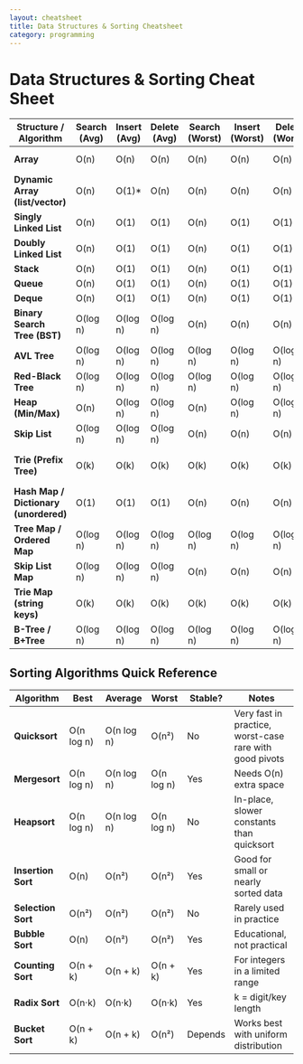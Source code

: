 ```yaml
---
layout: cheatsheet
title: Data Structures & Sorting Cheatsheet
category: programming
---
```


# Data Structures & Sorting Cheat Sheet

| Structure / Algorithm                 | Search (Avg) | Insert (Avg) | Delete (Avg) | Search (Worst) | Insert (Worst) | Delete (Worst) | **Sort Time**                                             |
| ------------------------------------- | ------------ | ------------ | ------------ | -------------- | -------------- | -------------- | --------------------------------------------------------- |
| **Array**                             | O(n)         | O(n)         | O(n)         | O(n)           | O(n)           | O(n)           | **O(n log n)** (e.g., quicksort/mergesort)                |
| **Dynamic Array (list/vector)**       | O(n)         | O(1)*        | O(n)         | O(n)           | O(n)           | O(n)           | **O(n log n)**                                            |
| **Singly Linked List**                | O(n)         | O(1)         | O(1)         | O(n)           | O(1)           | O(1)           | **O(n log n)** (merge sort)                               |
| **Doubly Linked List**                | O(n)         | O(1)         | O(1)         | O(n)           | O(1)           | O(1)           | **O(n log n)** (merge sort)                               |
| **Stack**                             | O(n)         | O(1)         | O(1)         | O(n)           | O(1)           | O(1)           | N/A                                                       |
| **Queue**                             | O(n)         | O(1)         | O(1)         | O(n)           | O(1)           | O(1)           | N/A                                                       |
| **Deque**                             | O(n)         | O(1)         | O(1)         | O(n)           | O(1)           | O(1)           | N/A                                                       |
| **Binary Search Tree (BST)**          | O(log n)     | O(log n)     | O(log n)     | O(n)           | O(n)           | O(n)           | **O(n log n)** (in-order traversal + rebalance if needed) |
| **AVL Tree**                          | O(log n)     | O(log n)     | O(log n)     | O(log n)       | O(log n)       | O(log n)       | **O(n log n)**                                            |
| **Red-Black Tree**                    | O(log n)     | O(log n)     | O(log n)     | O(log n)       | O(log n)       | O(log n)       | **O(n log n)**                                            |
| **Heap (Min/Max)**                    | O(n)         | O(log n)     | O(log n)     | O(n)           | O(log n)       | O(log n)       | **O(n log n)** (heap sort)                                |
| **Skip List**                         | O(log n)     | O(log n)     | O(log n)     | O(n)           | O(n)           | O(n)           | **O(n log n)**                                            |
| **Trie (Prefix Tree)**                | O(k)         | O(k)         | O(k)         | O(k)           | O(k)           | O(k)           | **O(n·k)** (lexicographic traversal)                      |
| **Hash Map / Dictionary (unordered)** | O(1)         | O(1)         | O(1)         | O(n)           | O(n)           | O(n)           | **O(n log n)** (need to extract keys/values + sort)       |
| **Tree Map / Ordered Map**            | O(log n)     | O(log n)     | O(log n)     | O(log n)       | O(log n)       | O(log n)       | **O(n log n)**                                            |
| **Skip List Map**                     | O(log n)     | O(log n)     | O(log n)     | O(n)           | O(n)           | O(n)           | **O(n log n)**                                            |
| **Trie Map (string keys)**            | O(k)         | O(k)         | O(k)         | O(k)           | O(k)           | O(k)           | **O(n·k)** (prefix order)                                 |
| **B-Tree / B+Tree**                   | O(log n)     | O(log n)     | O(log n)     | O(log n)       | O(log n)       | O(log n)       | **O(n log n)**


## Sorting Algorithms Quick Reference

| Algorithm          | Best       | Average    | Worst      | Stable? | Notes                                                   |
| ------------------ | ---------- | ---------- | ---------- | ------- | ------------------------------------------------------- |
| **Quicksort**      | O(n log n) | O(n log n) | O(n²)      | No      | Very fast in practice, worst-case rare with good pivots |
| **Mergesort**      | O(n log n) | O(n log n) | O(n log n) | Yes     | Needs O(n) extra space                                  |
| **Heapsort**       | O(n log n) | O(n log n) | O(n log n) | No      | In-place, slower constants than quicksort               |
| **Insertion Sort** | O(n)       | O(n²)      | O(n²)      | Yes     | Good for small or nearly sorted data                    |
| **Selection Sort** | O(n²)      | O(n²)      | O(n²)      | No      | Rarely used in practice                                 |
| **Bubble Sort**    | O(n)       | O(n²)      | O(n²)      | Yes     | Educational, not practical                              |
| **Counting Sort**  | O(n + k)   | O(n + k)   | O(n + k)   | Yes     | For integers in a limited range                         |
| **Radix Sort**     | O(n·k)     | O(n·k)     | O(n·k)     | Yes     | k = digit/key length                                    |
| **Bucket Sort**    | O(n + k)   | O(n + k)   | O(n²)      | Depends | Works best with uniform distribution                    |
